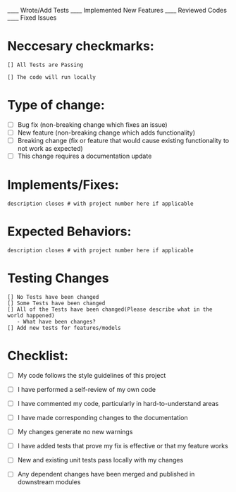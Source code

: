 ____ Wrote/Add Tests ____ Implemented New Features ____ Reviewed Codes ____ Fixed Issues

# Neccesary checkmarks:

    [] All Tests are Passing

    [] The code will run locally

# Type of change:

- [ ] Bug fix (non-breaking change which fixes an issue)
- [ ] New feature (non-breaking change which adds functionality)
- [ ] Breaking change (fix or feature that would cause existing functionality to not work as expected)
- [ ] This change requires a documentation update

# Implements/Fixes:

    description closes # with project number here if applicable
    
# Expected Behaviors:
    
    description closes # with project number here if applicable

# Testing Changes

    [] No Tests have been changed
    [] Some Tests have been changed
    [] All of the Tests have been changed(Please describe what in the world happened)
       - What have been changes?
    [] Add new tests for features/models
    
# Checklist:

- [ ] My code follows the style guidelines of this project
- [ ] I have performed a self-review of my own code
- [ ] I have commented my code, particularly in hard-to-understand areas
- [ ] I have made corresponding changes to the documentation
- [ ] My changes generate no new warnings
- [ ] I have added tests that prove my fix is effective or that my feature works
- [ ] New and existing unit tests pass locally with my changes
- [ ] Any dependent changes have been merged and published in downstream modules

